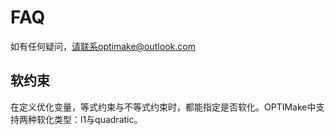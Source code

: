# FAQ
如有任何疑问，请联系optimake@outlook.com

## 软约束

在定义优化变量，等式约束与不等式约束时，都能指定是否软化。OPTIMake中支持两种软化类型：l1与quadratic。